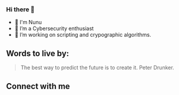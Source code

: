 ### Hi there 👋

- 🔭 I'm Nunu
- 🌱 I’m a Cybersecurity enthusiast
- 👯 I’m working on scripting and crypographic algorithms.

## Words to live by:
>The best way to predict the future is to create it.
Peter Drunker.

## Connect with me
<i class="ri-linkedin-fill"></i>
<!--
**JustNunuz/JustNunuz** is a ✨ _special_ ✨ repository because its `README.md` (this file) appears on your GitHub profile.





Here are some ideas to get you started:


-->
